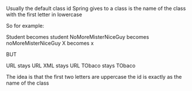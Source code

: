 Usually the default class id Spring gives to a class is the name of the class with the first letter in lowercase

So for example:

Student becomes student
NoMoreMisterNiceGuy becomes noMoreMisterNiceGuy
X becomes x

BUT

URL stays URL
XML stays URL
TObaco stays TObaco 

The idea is that the first two letters are uppercase the id is exactly as the name of the class

